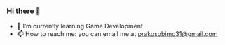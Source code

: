 ### Hi there 👋

<!--
**LucyNina/LucyNina** is a ✨ _special_ ✨ repository because its `README.md` (this file) appears on your GitHub profile.-->

- 🌱 I’m currently learning Game Development
- 📫 How to reach me: you can email me at prakosobimo31@gmail.com
